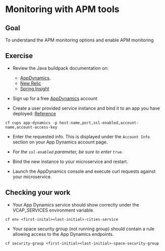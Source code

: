 # Monitoring with APM tools

## Goal

To understand the APM monitoring options and enable APM monitoring

## Exercise

* Review the Java buildpack documentation on:
	* [AppDynamics](https://github.com/cloudfoundry/java-buildpack/blob/master/docs/framework-app_dynamics_agent.md).
	* [New Relic](https://github.com/cloudfoundry/java-buildpack/blob/master/docs/framework-new_relic_agent.md#configuration)
	* [Spring Insight](https://github.com/cloudfoundry/java-buildpack/blob/master/docs/framework-spring_insight.md)

* Sign up for a free [AppDynamics](http://appdynamics.com) account

* Create a user provided service instance and bind it to an app you have deployed: [Reference](link:http://www.appdynamics.com/blog/java/monitoring-apps-on-the-cloud-foundry-paas/)

```
cf cups app-dynamics -p host-name,port,ssl-enabled,account-name,account-access-key
```

* Enter the requested info. This is displayed under the `Account Info` section on your App Dynamics account page.

* *For the `ssl-enabled` parameter, be sure to enter `true`.*

* Bind the new instance to your microservice and restart.

* Launch the AppDynamics console and execute curl requests against your microservice.


## Checking your work

* Your App Dynamics service should show correctly under the VCAP_SERVICES environment variable.

```
cf env <first-inital><last-initial>-cities-service
```

* Your space security group (not running group) should contain a rule allowing access to the App Dynamics endpoints.

```
cf security-group <first-initial><last-initial>-space-security-group
```
